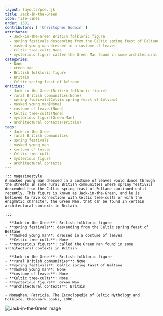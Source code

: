 ```yaml
---
layout: layouts/pce.njk
title: Jack-in-the-Green
icon: file-lines
order: 1331
contributors: [ 'Christopher Godwin' ]
attributes:
  - Jack-in-the-Green British folkloric figure
  - spring festivals descending from the Celtic spring feast of Beltane
  - masked young man dressed in a costume of leaves
  - Celtic tree-cults None
  - mysterious figure called the Green Man found in some architectural contexts in Britain
categories:
  - None
  - Green Man
  - British folkloric figure
  - Britain
  - Celtic spring feast of Beltane
entities:
  - Jack-in-the-Green(British folkloric figure)
  - rural British communities(None)
  - spring festivals(Celtic spring feast of Beltane)
  - masked young man(None)
  - costume of leaves(None)
  - Celtic tree-cults(None)
  - mysterious figure(Green Man)
  - architectural contexts(Britain)
tags:
  - Jack-in-the-Green
  - rural British communities
  - spring festivals
  - masked young man
  - costume of leaves
  - Celtic tree-cults
  - mysterious figure
  - architectural contexts
---
```

``` tab [group1:Info]
::: magazinestyle
A masked young man dressed in a costume of leaves would dance through the streets in some rural British communities where spring festivals descended from the Celtic spring feast of Beltane continued until recently. This figure is known as Jack-in-the-Green, and he is believed to have connections with Celtic tree-cults or with the enigmatic character, the Green Man, that can be found in certain architectural contexts in Britain.

:::
```
``` tab [group1:Attributes]
- **Jack-in-the-Green**: British folkloric figure
- **spring festivals**: descending from the Celtic spring feast of Beltane
- **masked young man**: dressed in a costume of leaves
- **Celtic tree-cults**: None
- **mysterious figure**: called the Green Man found in some architectural contexts in Britain
```
``` tab [group1:Entities]
- **Jack-in-the-Green**: British folkloric figure
- **rural British communities**: None
- **spring festivals**: Celtic spring feast of Beltane
- **masked young man**: None
- **costume of leaves**: None
- **Celtic tree-cults**: None
- **mysterious figure**: Green Man
- **architectural contexts**: Britain
```
``` tab [group1:Sources]
- Monaghan, Patricia. The Encyclopedia of Celtic Mythology and Folklore. Checkmark Books, 2008.
```
![Jack-in-the-Green Image](['https://upload.wikimedia.org/wikipedia/commons/6/61/Kingston_Jack_in_the_Green.jpg'])
